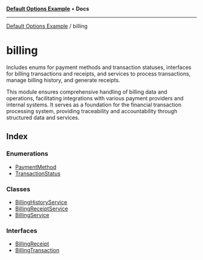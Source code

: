 [**Default Options Example**](../README.md) • **Docs**

***

[Default Options Example](../modules.md) / billing

# billing

Includes enums for payment methods and transaction statuses, interfaces for billing transactions and receipts,
and services to process transactions, manage billing history, and generate receipts.

This module ensures comprehensive handling of billing data and operations, facilitating integrations with various payment providers and internal systems. It serves as a foundation for the financial transaction processing system, providing traceability and accountability through structured data and services.

## Index

### Enumerations

- [PaymentMethod](enumerations/PaymentMethod.md)
- [TransactionStatus](enumerations/TransactionStatus.md)

### Classes

- [BillingHistoryService](classes/BillingHistoryService.md)
- [BillingReceiptService](classes/BillingReceiptService.md)
- [BillingService](classes/BillingService.md)

### Interfaces

- [BillingReceipt](interfaces/BillingReceipt.md)
- [BillingTransaction](interfaces/BillingTransaction.md)
